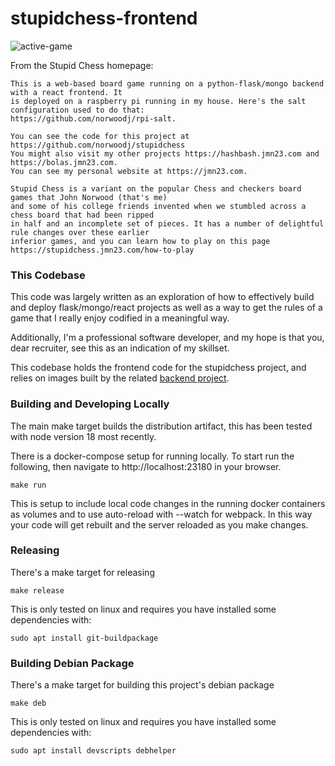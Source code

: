 stupidchess-frontend
====================

![active-game](board.png)

From the Stupid Chess homepage:

```
This is a web-based board game running on a python-flask/mongo backend with a react frontend. It
is deployed on a raspberry pi running in my house. Here's the salt configuration used to do that:
https://github.com/norwoodj/rpi-salt.

You can see the code for this project at https://github.com/norwoodj/stupidchess
You might also visit my other projects https://hashbash.jmn23.com and https://bolas.jmn23.com.
You can see my personal website at https://jmn23.com.

Stupid Chess is a variant on the popular Chess and checkers board games that John Norwood (that's me)
and some of his college friends invented when we stumbled across a chess board that had been ripped
in half and an incomplete set of pieces. It has a number of delightful rule changes over these earlier
inferior games, and you can learn how to play on this page
https://stupidchess.jmn23.com/how-to-play
```

### This Codebase
This code was largely written as an exploration of how to effectively build and deploy flask/mongo/react
projects as well as a way to get the rules of a game that I really enjoy codified in a meaningful way.

Additionally, I'm a professional software developer, and my hope is that you, dear recruiter, see this
as an indication of my skillset.

This codebase holds the frontend code for the stupidchess project, and relies on images built by
the related [backend project](https://github.com/norwoodj/stupidchess-backend).


### Building and Developing Locally
The main make target builds the distribution artifact, this has been tested with node version 18
most recently.

There is a docker-compose setup for running locally. To start run the following,
then navigate to http://localhost:23180 in your browser.
```
make run
```

This is setup to include local code changes in the running docker containers as volumes and to use auto-reload
with --watch for webpack. In this way your code will get rebuilt and the server
reloaded as you make changes.

### Releasing
There's a make target for releasing
```
make release
```

This is only tested on linux and requires you have installed some dependencies with:
```
sudo apt install git-buildpackage
```

### Building Debian Package
There's a make target for building this project's debian package
```
make deb
```

This is only tested on linux and requires you have installed some dependencies with:
```
sudo apt install devscripts debhelper
```

